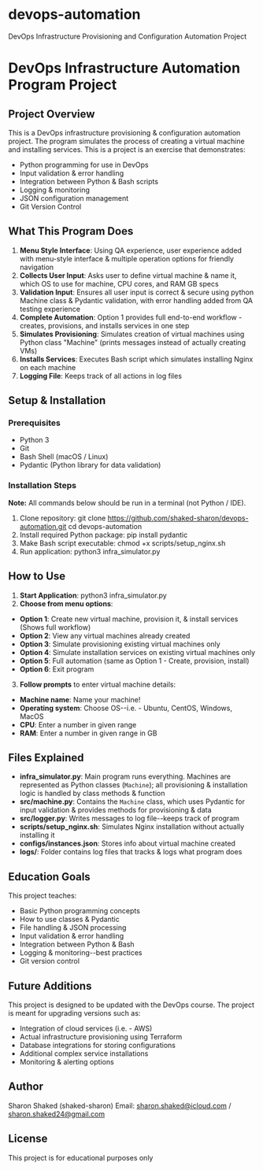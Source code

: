# devops-automation
DevOps Infrastructure Provisioning and Configuration Automation Project

# DevOps Infrastructure Automation Program Project

## Project Overview

This is a DevOps infrastructure provisioning & configuration automation project. The program simulates the process of creating a virtual machine and installing services. This is a project is an exercise that demonstrates:

- Python programming for use in DevOps
- Input validation & error handling
- Integration between Python & Bash scripts
- Logging & monitoring
- JSON configuration management
- Git Version Control

## What This Program Does


1. **Menu Style Interface**: Using QA experience, user experience added with menu-style interface & multiple operation options for friendly navigation
2. **Collects User Input**: Asks user to define virtual machine & name it, which OS to use for machine, CPU cores, and RAM GB specs
3. **Validation Input**: Ensures all user input is correct & secure using python Machine class & Pydantic validation, with error handling added from QA testing experience
4. **Complete Automation**: Option 1 provides full end-to-end workflow - creates, provisions, and installs services in one step
5. **Simulates Provisioning**: Simulates creation of virtual machines using Python class "Machine" (prints messages instead of actually creating VMs)
6. **Installs Services**: Executes Bash script which simulates installing Nginx on each machine
7. **Logging File**: Keeps track of all actions in log files


## Setup & Installation

### Prerequisites
- Python 3
- Git
- Bash Shell (macOS / Linux)
- Pydantic (Python library for data validation)

### Installation Steps
**Note:** All commands below should be run in a terminal (not Python / IDE).
1. Clone repository:
git clone https://github.com/shaked-sharon/devops-automation.git
cd devops-automation
2. Install required Python package:
pip install pydantic
3. Make Bash script executable:
chmod +x scripts/setup_nginx.sh
4. Run application:
python3 infra_simulator.py


## How to Use

1. **Start Application**:
python3 infra_simulator.py
2. **Choose from menu options**:
- **Option 1**: Create new virtual machine, provision it, & install services (Shows full workflow)
- **Option 2**: View any virtual machines already created
- **Option 3**: Simulate provisioning existing virtual machines only
- **Option 4**: Simulate installation services on existing virtual machines only
- **Option 5**: Full automation (same as Option 1 - Create, provision, install)
- **Option 6**: Exit program
3. **Follow prompts** to enter virtual machine details:
- **Machine name**: Name your machine!
- **Operating system**: Choose OS--i.e. - Ubuntu, CentOS, Windows, MacOS
- **CPU**: Enter a number in given range
- **RAM**: Enter a number in given range in GB


## Files Explained

- **infra_simulator.py**: Main program runs everything. Machines are represented as Python classes (`Machine`); all provisioning & installation logic is handled by class methods & function
- **src/machine.py**: Contains the `Machine` class, which uses Pydantic for input validation & provides methods for provisioning & data
- **src/logger.py**: Writes messages to log file--keeps track of program
- **scripts/setup_nginx.sh**: Simulates Nginx installation without actually installing it
- **configs/instances.json**: Stores info about virtual machine created
- **logs/**: Folder contains log files that tracks & logs what program does

## Education Goals

This project teaches:
- Basic Python programming concepts
- How to use classes & Pydantic
- File handling & JSON processing
- Input validation & error handling
- Integration between Python & Bash
- Logging & monitoring--best practices
- Git version control

## Future Additions

This project is designed to be updated with the DevOps course. The project is meant for upgrading versions such as:
- Integration of cloud services (i.e. - AWS)
- Actual infrastructure provisioning using Terraform
- Database integrations for storing configurations
- Additional complex service installations
- Monitoring & alerting options

## Author

Sharon Shaked (shaked-sharon)
Email: sharon.shaked@icloud.com / sharon.shaked24@gmail.com

## License

This project is for educational purposes only



